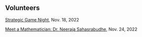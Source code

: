 ## Volunteers

[Strategic Game Night](1-sgn), Nov. 18, 2022

[Meet a Mathematician: Dr. Neeraja Sahasrabudhe](2-mam), Nov. 24, 2022
